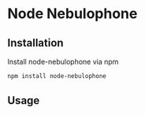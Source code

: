 # Node Nebulophone


## Installation

Install node-nebulophone via npm

```bash
npm install node-nebulophone
```

## Usage


